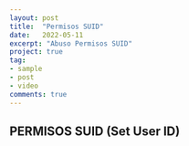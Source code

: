 ```yaml
---
layout: post
title:  "Permisos SUID"
date:   2022-05-11
excerpt: "Abuso Permisos SUID"
project: true
tag:
- sample
- post
- video
comments: true
---
```

## PERMISOS SUID (Set User ID)





